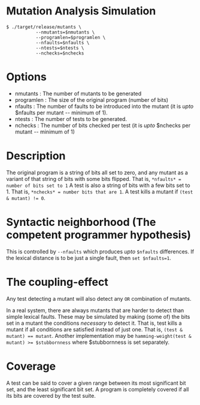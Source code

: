 # Mutation Analysis Simulation

```
$ ./target/release/mutants \
           --nmutants=$nmutants \
           --programlen=$programlen \
           --nfaults=$nfaults \
           --ntests=$ntests \
           --nchecks=$nchecks
```

# Options

* nmutants : The number of mutants to be generated
* programlen : The size of the original program (number of bits)
* nfaults : The number of faults to be introduced into the mutant (it is *upto* $nfaults per mutant -- minimum of 1).
* ntests : The number of tests to be generated.
* nchecks : The number of bits checked per test (it is *upto* $nchecks per mutant -- minimum of 1)

# Description

The original program is a string of bits all set to zero, and any mutant as a
variant of that string of bits with some bits flipped. That is, `*nfaults* = number of bits set to 1`
A test is also a string of bits with a few bits set to 1. That is, `*nchecks* = number bits that are 1`.
A test kills a mutant if `(test & mutant) != 0`.

# Syntactic neighborhood (The competent programmer hypothesis)

This is controlled by `--nfaults` which produces *upto* `$nfaults` differences. If the lexical distance is to be just a single fault, then `set $nfaults=1`.

# The coupling-effect

Any test detecting a mutant will also detect any `OR` combination of mutants.

In a real system, there are always mutants that are harder to detect than simple lexical faults. These may be simulated by making (some of) the bits set in a mutant the conditions *necessary* to detect it. That is, test kills a mutant if all conditions are satisfied instead of just one. That is, `(test & mutant) == mutant`. Another implementation may be `hamming-weight(test & mutant) >= $stubbornness` where $stubbornness is set separately.

# Coverage

A test can be said to cover a given range between its most significant bit set, and the least significant bit set. A program is completely covered if all its bits are covered by the test suite.
